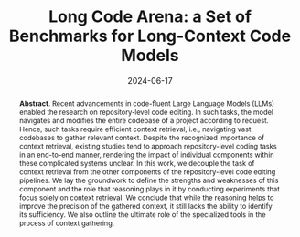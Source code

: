 ---
title: "Long Code Arena: a Set of Benchmarks for Long-Context Code Models"
authors: '<i>Egor Bogomolov, Aleksandra Eliseeva, Timur Galimzyanov, Evgeniy Glukhov, Anton Shapkin, Maria Tigina, Yaroslav Golubev, Alexander Kovrigin, Arie van Deursen, Maliheh Izadi, and Timofey Bryksin</i>'
status: "preprint"
collection: publications
permalink: /publications/2024-06-17-long-code-arena
date: 2024-06-17
venue: "<b>arXiv</b>"
pdf: 'https://arxiv.org/abs/2406.11612'
data: 'https://huggingface.co/spaces/JetBrains-Research/long-code-arena'
counter_id: 'P11'
abstract: "<p><b>Abstract</b>. Recent advancements in code-fluent Large Language Models (LLMs) enabled the research on repository-level code editing. In such tasks, the model navigates and modifies the entire codebase of a project according to request. Hence, such tasks require efficient context retrieval, i.e., navigating vast codebases to gather relevant context. Despite the recognized importance of context retrieval, existing studies tend to approach repository-level coding tasks in an end-to-end manner, rendering the impact of individual components within these complicated systems unclear. In this work, we decouple the task of context retrieval from the other components of the repository-level code editing pipelines. We lay the groundwork to define the strengths and weaknesses of this component and the role that reasoning plays in it by conducting experiments that focus solely on context retrieval. We conclude that while the reasoning helps to improve the precision of the gathered context, it still lacks the ability to identify its sufficiency. We also outline the ultimate role of the specialized tools in the process of context gathering.</p>"
---